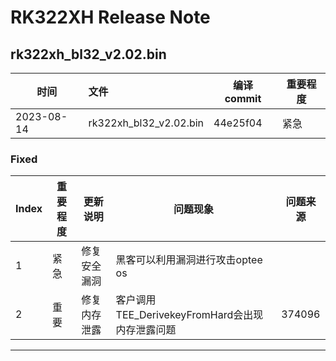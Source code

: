 # RK322XH Release Note

## rk322xh_bl32_v2.02.bin

| 时间       | 文件                   | 编译 commit | 重要程度 |
| ---------- | :--------------------- | ----------- | -------- |
| 2023-08-14 | rk322xh_bl32_v2.02.bin | 44e25f04    | 紧急     |

### Fixed

| Index | 重要程度 | 更新说明     | 问题现象                                        | 问题来源 |
| ----- | -------- | ------------ | ----------------------------------------------- | -------- |
| 1     | 紧急     | 修复安全漏洞 | 黑客可以利用漏洞进行攻击optee os                |          |
| 2     | 重要     | 修复内存泄露 | 客户调用TEE_DerivekeyFromHard会出现内存泄露问题 | 374096   |

------


